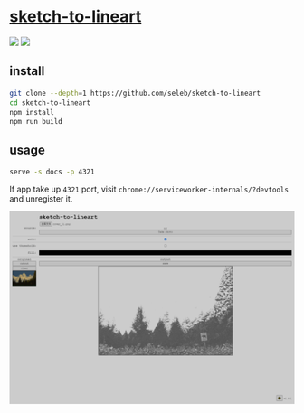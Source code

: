 # [sketch-to-lineart](https://github.com/seleb/sketch-to-lineart)

![](https://img.shields.io/github/license/seleb/sketch-to-lineart) ![](https://img.shields.io/github/last-commit/scillidan/sketch-to-lineart/main?label=last%20commit%20(fork))

## install

```sh
git clone --depth=1 https://github.com/seleb/sketch-to-lineart
cd sketch-to-lineart
npm install
npm run build
```

## usage

```sh
serve -s docs -p 4321
```

If app take up `4321` port, visit `chrome://serviceworker-internals/?devtools` and unregister it.

![sketch-to-lineart](/_image/optWeb/sketch-to-lineart.png)
